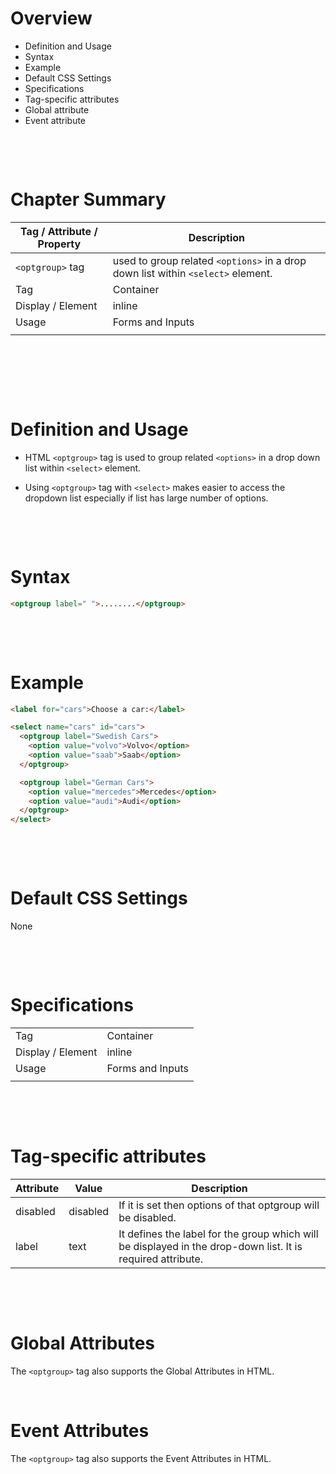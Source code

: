 # Overview

- Definition and Usage
- Syntax
- Example
- Default CSS Settings
- Specifications
- Tag-specific attributes
- Global attribute
- Event attribute

&nbsp;

&nbsp;

# Chapter Summary

| Tag / Attribute / Property | Description                                                                      |
| -------------------------- | -------------------------------------------------------------------------------- |
| `<optgroup>` tag           | used to group related `<options>` in a drop down list within `<select>` element. |
| Tag                        | Container                                                                        |
| Display / Element          | inline                                                                           |
| Usage                      | Forms and Inputs                                                                 |
|                            |                                                                                  |

&nbsp;

&nbsp;

&nbsp;

# Definition and Usage

- HTML `<optgroup>` tag is used to group related `<options>` in a drop down list within `<select>` element.

- Using `<optgroup>` tag with `<select>` makes easier to access the dropdown list especially if list has large number of options.

&nbsp;

&nbsp;

# Syntax

```html
<optgroup label=" ">........</optgroup>
```

&nbsp;

&nbsp;

# Example

```html
<label for="cars">Choose a car:</label>

<select name="cars" id="cars">
  <optgroup label="Swedish Cars">
    <option value="volvo">Volvo</option>
    <option value="saab">Saab</option>
  </optgroup>

  <optgroup label="German Cars">
    <option value="mercedes">Mercedes</option>
    <option value="audi">Audi</option>
  </optgroup>
</select>
```

&nbsp;

&nbsp;

# Default CSS Settings

None

&nbsp;

&nbsp;

# Specifications

|                   |                  |
| ----------------- | ---------------- |
| Tag               | Container        |
| Display / Element | inline           |
| Usage             | Forms and Inputs |
|                   |                  |

&nbsp;

&nbsp;

# Tag-specific attributes

| Attribute | Value    | Description                                                                                                 |
| --------- | -------- | ----------------------------------------------------------------------------------------------------------- |
| disabled  | disabled | If it is set then options of that optgroup will be disabled.                                                |
| label     | text     | It defines the label for the group which will be displayed in the drop-down list. It is required attribute. |

&nbsp;

&nbsp;

# Global Attributes

The `<optgroup>` tag also supports the Global Attributes in HTML.

&nbsp;

# Event Attributes

The `<optgroup>` tag also supports the Event Attributes in HTML.

&nbsp;

&nbsp;
